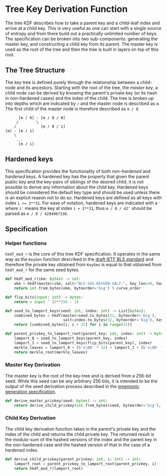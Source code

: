# Tree Key Derivation Function

The tree KDF describes how to take a parent key and a child-leaf index and arrive at a child key. This is very useful as one can start with a single source of entropy and from there build out a practically unlimited number of keys. The specification can be broken into two sub-components: generating the master key, and constructing a child key from its parent. The master key is used as the root of the tree and then the tree is built in layers on top of this root.

## The Tree Structure

The key tree is defined purely through the relationship between a child-node and its ancestors. Starting with the root of the tree, the *master key*, a child node can be derived by knowing the parent's private key (or its hash in non-hardened cases) and the index of the child. The tree is broken up into depths which are indicated by `/` and the master node is described as `m`. The first child of the master node is therefore described as `m / 0`.

```text
      [m / 0] - [m / 0 / 0]
     /        \
    /           [m / 0 / 1]
[m] - [m / 1]
    \
     ...
      [m / i]
```

## Hardened keys

This specification provides the functionality of both *non-hardened* and *hardened* keys. A hardened key has the property that given the parent public key and the key-pairs of siblings of the desired child, it is not possible to derive any information about the child key. Hardened keys should be considered the default key type and should be used unless there is an explicit reason not to do so. Hardened keys are defined as all keys with index `i >= 2**31`. For ease of notation, hardened keys are indicated with a `'` where `i'` means the key at index `i + 2**31`, thus `m / 0 / 42'` should be parsed as `m / 0 / 4294967338`.

## Specification

### Helper functions

`hkdf_mod_r` is the core of this tree KDF specification. It operates in the same way as the `KeyGen` function described in the [draft IETF BLS standard](https://github.com/cfrg/draft-irtf-cfrg-bls-signature/blob/master/draft-irtf-cfrg-bls-signature-00.txt) and therefore the private key obtained from `KeyGen` is equal to that obtained from `hkdf_mod_r` for the same seed bytes.

```python
def hkdf_mod_r(ikm: bytes) -> int:
    okm = hkdf(master=ikm, salt="BLS-SIG-KEYGEN-SALT-", key_len=48, hashmod=sha256)
    return int.from_bytes(okm, byteorder='big') % curve_order
```

```python
def flip_bits(input: int) -> bytes:
    return = input ^ (2**256 - 1)
```

```python
def seed_to_lamport_keys(seed: int, index: int) -> List[bytes]:
    combined_bytes = hkdf(master=seed.to_bytes(32, byteorder='big'),
                          salt=index.to_bytes(32, byteorder='big'), key_len=8160, hashmod=sha256)
    return [combined_bytes[i: i + 32] for i in range(31)]
```

```python
def parent_privkey_to_lamport_root(parent_key: int, index: int) -> bytes:
    lamport_0 = seed_to_lamport_keys(parent_key, index)
    lamport_1 = seed_to_lamport_keys(flip_bits(parent_key), index)
    merkle_leaves = lamport_0 + [b'x\00' * 32] + lamport_1 + [b'x\00' * 32]
    return merkle_root(merkle_leaves)
```

### Master Key Derivation

The master key is the root of the key-tree and is derived from a 256-bit seed. While this seed can be any arbitrary 256 bits, it is intended to be the output of the seed derivation process described in the [mnemonic generation specification](./mnemonic.md).

```python
def derive_master_privkey(seed: bytes) -> int:
    return derive_child_privkey(int.from_bytes(seed, byteorder='big'), 0)
```

### Child Key Derivation

The child key derivation function takes in the parent's private key and the index of the child and returns the child private key. The returned result is the modulo-sum of the hashed versions of the index and the parent key in the non-hardened case and the hashed version of that in the case of a hardened index.

```python
def derive_child_privkey(parent_privkey: int, i: int) -> int:
    lamport_root = parent_privkey_to_lamport_root(parent_privkey, i)
    return hkdf_mod_r(lamport_root)
```
